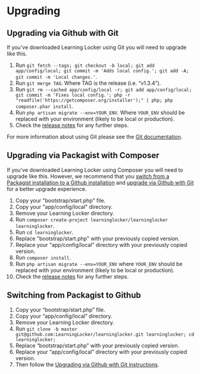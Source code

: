 ---
---

# Upgrading

## Upgrading via Github with Git
If you've downloaded Learning Locker using Git you will need to upgrade like this.

1. Run `git fetch --tags; git checkout -b local; git add app/config/local; git commit -m 'Adds local config.'; git add -A; git commit -m 'Local changes.'`.
1. Run `git merge TAG`. Where TAG is the release (i.e. “v1.3.4”).
1. Run `git rm --cached app/config/local -r; git add app/config/local; git commit -m 'Fixes local config.'; php -r "readfile('https://getcomposer.org/installer');" | php; php composer.phar install`.
1. Run `php artisan migrate --env=YOUR_ENV`. Where `YOUR_ENV` should be replaced with your environment (likely to be local or production).
1. Check the [release notes](https://github.com/LearningLocker/learninglocker/releases) for any further steps.

For more information about using Git please see the [Git documentation](http://git-scm.com/).

## Upgrading via Packagist with Composer
If you've downloaded Learning Locker using Composer you will need to upgrade like this. However, we recommend that you [switch from a Packagist installation to a Github installation](#switching-from-packagist-to-github) and [upgrade via Github with Git](#upgrading-via-github-with-git) for a better upgrade experience.

1. Copy your "bootstrap/start.php" file.
2. Copy your "app/config/local" directory.
3. Remove your Learning Locker directory.
4. Run `composer create-project learninglocker/learninglocker learninglocker`.
5. Run `cd learninglocker`.
6. Replace "bootstrap/start.php" with your previously copied version.
7. Replace your "app/config/local" directory with your previously copied version.
8. Run `composer install`.
9. Run `php artisan migrate --env=YOUR_ENV` where `YOUR_ENV` should be replaced with your environment (likely to be local or production).
10. Check the [release notes](https://github.com/LearningLocker/learninglocker/releases) for any further steps.

## Switching from Packagist to Github
1. Copy your “bootstrap/start.php” file.
2. Copy your “app/config/local” directory.
3. Remove your Learning Locker directory.
4. Run `git clone -b master git@github.com:LearningLocker/learninglocker.git learninglocker; cd learninglocker;`
5. Replace “bootstrap/start.php” with your previously copied version.
6. Replace your “app/config/local” directory with your previously copied version.
7. Then follow the [Upgrading via Github with Git instructions](http://docs.learninglocker.net/upgrading/#upgrading-via-github-with-git).
